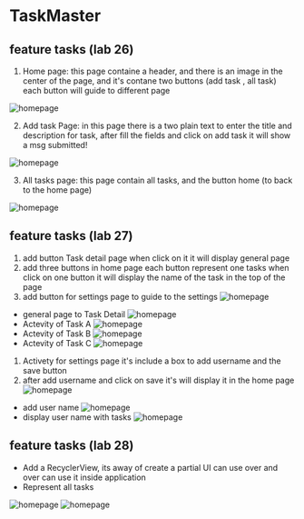 # TaskMaster

## feature tasks (lab 26)

1. Home page: this page containe a header, and there is an image in the center of the page, and it's contane two buttons (add task , all task) each button will guide to different page

![homepage](./ScreenShots/Capture1.PNG)



2. Add task Page: in this page there is a two plain text to enter the title and description for task, after fill the fields and click on add task it will show a msg submitted!

![homepage](./ScreenShots/Capture2.PNG)


3. All tasks page: this page contain all tasks, and the button home (to back to the home page)

![homepage](./ScreenShots/Capture3.PNG)



## feature tasks (lab 27)

1. add button Task detail page when click on it it will display general page 
2. add three buttons in home page each button represent one tasks when click on one button it will display the name of the task in the top of the page 
3. add button for settings page to guide to the settings
![homepage](./ScreenShots/Capture1-2.PNG)

- general page to  Task Detail 
![homepage](./ScreenShots/Capture2-2.PNG)
- Actevity of Task A
![homepage](./ScreenShots/Capture3-2.PNG)
- Actevity of Task B
![homepage](./ScreenShots/Capture4-2.PNG)
- Actevity of Task C
![homepage](./ScreenShots/Capture5-2.PNG)
1. Activety for settings page it's include a box to add username and the save button 
2. after add username and click on save it's will display it in the home page
![homepage](./ScreenShots/Capture6-2.PNG)
- add user name
![homepage](./ScreenShots/Capture7-2.PNG)
- display user name with tasks
![homepage](./ScreenShots/Capture8-2.PNG)


## feature tasks (lab 28)
- Add a RecyclerView, its away of create a partial UI can use over and over can use it inside application
- Represent all tasks

![homepage](./ScreenShots/lab28.PNG)
![homepage](./ScreenShots/lab28-2.PNG)





